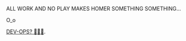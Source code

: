 ALL WORK AND NO PLAY MAKES HOMER SOMETHING SOMETHING...

O_o

[DEV-OPS? 🤷🏻‍♂️](https://youtu.be/fiOMbqPHFwo](https://digitalsmithsolutions.com/hello_felo_teen_meme/)).

<!---
WeaponSmith/WeaponSmith is a ✨ special ✨ repository because its `README.md` (this file) appears on your GitHub profile.
You can click the Preview link to take a look at your changes. https://youtu.be/fiOMbqPHFwo
--->

